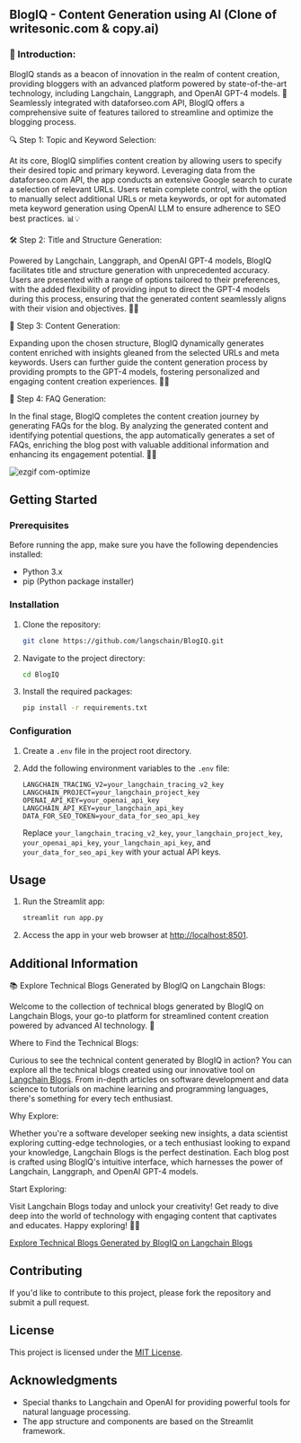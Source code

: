 ## BlogIQ - Content Generation using AI (Clone of writesonic.com & copy.ai)

### 🚀 Introduction:

BlogIQ stands as a beacon of innovation in the realm of content creation, providing bloggers with an advanced platform powered by state-of-the-art technology, including Langchain, Langgraph, and OpenAI GPT-4 models. 🌟 Seamlessly integrated with dataforseo.com API, BlogIQ offers a comprehensive suite of features tailored to streamline and optimize the blogging process.

🔍 Step 1: Topic and Keyword Selection:

At its core, BlogIQ simplifies content creation by allowing users to specify their desired topic and primary keyword. Leveraging data from the dataforseo.com API, the app conducts an extensive Google search to curate a selection of relevant URLs. Users retain complete control, with the option to manually select additional URLs or meta keywords, or opt for automated meta keyword generation using OpenAI LLM to ensure adherence to SEO best practices. 📊💡

🛠️ Step 2: Title and Structure Generation:

Powered by Langchain, Langgraph, and OpenAI GPT-4 models, BlogIQ facilitates title and structure generation with unprecedented accuracy. Users are presented with a range of options tailored to their preferences, with the added flexibility of providing input to direct the GPT-4 models during this process, ensuring that the generated content seamlessly aligns with their vision and objectives. 💭✨

📝 Step 3: Content Generation:

Expanding upon the chosen structure, BlogIQ dynamically generates content enriched with insights gleaned from the selected URLs and meta keywords. Users can further guide the content generation process by providing prompts to the GPT-4 models, fostering personalized and engaging content creation experiences. 📝✨

💬 Step 4: FAQ Generation:

In the final stage, BlogIQ completes the content creation journey by generating FAQs for the blog. By analyzing the generated content and identifying potential questions, the app automatically generates a set of FAQs, enriching the blog post with valuable additional information and enhancing its engagement potential. 🤔💬

![ezgif com-optimize](https://github.com/langchain-tech/BlogIQ/assets/100914015/1b53acb4-bdd9-4bfe-9e81-03dafb11ef68)


## Getting Started

### Prerequisites

Before running the app, make sure you have the following dependencies installed:

- Python 3.x
- pip (Python package installer)

### Installation

1. Clone the repository:

    ```bash
    git clone https://github.com/langschain/BlogIQ.git
    ```

2. Navigate to the project directory:

    ```bash
    cd BlogIQ
    ```

3. Install the required packages:

    ```bash
    pip install -r requirements.txt
    ```

### Configuration

1. Create a `.env` file in the project root directory.

2. Add the following environment variables to the `.env` file:

    ```
    LANGCHAIN_TRACING_V2=your_langchain_tracing_v2_key
    LANGCHAIN_PROJECT=your_langchain_project_key
    OPENAI_API_KEY=your_openai_api_key
    LANGCHAIN_API_KEY=your_langchain_api_key
    DATA_FOR_SEO_TOKEN=your_data_for_seo_api_key
    ```

    Replace `your_langchain_tracing_v2_key`, `your_langchain_project_key`, `your_openai_api_key`, `your_langchain_api_key`, and `your_data_for_seo_api_key` with your actual API keys.

## Usage

1. Run the Streamlit app:

    ```bash
    streamlit run app.py
    ```

2. Access the app in your web browser at [http://localhost:8501](http://localhost:8501).

## Additional Information

📚 Explore Technical Blogs Generated by BlogIQ on Langchain Blogs:

Welcome to the collection of technical blogs generated by BlogIQ on Langchain Blogs, your go-to platform for streamlined content creation powered by advanced AI technology. 🚀

Where to Find the Technical Blogs:

Curious to see the technical content generated by BlogIQ in action? You can explore all the technical blogs created using our innovative tool on [Langchain Blogs](https://www.langchain.ca/blog/). From in-depth articles on software development and data science to tutorials on machine learning and programming languages, there's something for every tech enthusiast.

Why Explore:

Whether you're a software developer seeking new insights, a data scientist exploring cutting-edge technologies, or a tech enthusiast looking to expand your knowledge, Langchain Blogs is the perfect destination. Each blog post is crafted using BlogIQ's intuitive interface, which harnesses the power of Langchain, Langgraph, and OpenAI GPT-4 models.

Start Exploring:

Visit Langchain Blogs today and unlock your creativity! Get ready to dive deep into the world of technology with engaging content that captivates and educates. Happy exploring! 📖✨

[Explore Technical Blogs Generated by BlogIQ on Langchain Blogs](https://www.langchain.ca/blog/)

## Contributing

If you'd like to contribute to this project, please fork the repository and submit a pull request.

## License

This project is licensed under the [MIT License](LICENSE).

## Acknowledgments

- Special thanks to Langchain and OpenAI for providing powerful tools for natural language processing.
- The app structure and components are based on the Streamlit framework.

